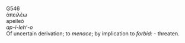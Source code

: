 G546  
ἀπειλέω  
apeileō  
*ap-i-leh‘-o*  
Of uncertain derivation; to *menace*; by implication to *forbid:* -
threaten.  
